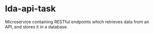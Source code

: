 # lda-api-task
Microservice containing RESTful endpoints which retrieves data from an API, and stores it in a database.
